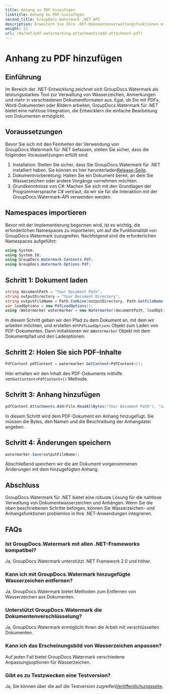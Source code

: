 ```yaml
---
title: Anhang zu PDF hinzufügen
linktitle: Anhang zu PDF hinzufügen
second_title: GroupDocs.Watermark .NET-API
description: Erweitern Sie Ihre .NET-Dokumentenverwaltungsfunktionen mit GroupDocs.Watermark für eine nahtlose Wasserzeichen- und Anhangsverarbeitung.
weight: 12
url: /de/net/pdf-watermarking-attachments/add-attachment-pdf/
---
```


# Anhang zu PDF hinzufügen

## Einführung
Im Bereich der .NET-Entwicklung zeichnet sich GroupDocs.Watermark als leistungsstarkes Tool zur Verwaltung von Wasserzeichen, Anmerkungen und mehr in verschiedenen Dokumentformaten aus. Egal, ob Sie mit PDFs, Word-Dokumenten oder Bildern arbeiten, GroupDocs.Watermark für .NET bietet eine nahtlose Integration, die Entwicklern die einfache Bearbeitung von Dokumenten ermöglicht.
## Voraussetzungen
Bevor Sie sich mit den Feinheiten der Verwendung von GroupDocs.Watermark für .NET befassen, stellen Sie sicher, dass die folgenden Voraussetzungen erfüllt sind:
1.  Installation: Stellen Sie sicher, dass Sie GroupDocs.Watermark für .NET installiert haben. Sie können es hier herunterladen[Release-Seite](https://releases.groupdocs.com/Watermark/net/).
2. Dokumentvorbereitung: Halten Sie ein Dokument bereit, an dem Sie Wasserzeichen oder andere Vorgänge vornehmen möchten.
3. Grundkenntnisse von C#: Machen Sie sich mit den Grundlagen der Programmiersprache C# vertraut, da wir sie für die Interaktion mit der GroupDocs.Watermark-API verwenden werden.

## Namespaces importieren
Bevor mit der Implementierung begonnen wird, ist es wichtig, die erforderlichen Namespaces zu importieren, um auf die Funktionalität von GroupDocs.Watermark zuzugreifen. Nachfolgend sind die erforderlichen Namespaces aufgeführt:
```csharp
using System;
using System.IO;
using GroupDocs.Watermark.Contents.Pdf;
using GroupDocs.Watermark.Options.Pdf;
```
## Schritt 1: Dokument laden
```csharp
string documentPath = "Your Document Path";
string outputDirectory = "Your Document Directory";
string outputFileName = Path.Combine(outputDirectory, Path.GetFileName(documentPath));
var loadOptions = new PdfLoadOptions();
using (Watermarker watermarker = new Watermarker(documentPath, loadOptions))
```
 In diesem Schritt geben wir den Pfad zu dem Dokument an, mit dem wir arbeiten möchten, und erstellen ein`PdfLoadOptions` Objekt zum Laden von PDF-Dokumenten. Dann initialisieren wir a`Watermarker` Objekt mit dem Dokumentpfad und den Ladeoptionen.
## Schritt 2: Holen Sie sich PDF-Inhalte
```csharp
PdfContent pdfContent = watermarker.GetContent<PdfContent>();
```
 Hier erhalten wir den Inhalt des PDF-Dokuments mithilfe von`GetContent<PdfContent>()` Methode.
## Schritt 3: Anhang hinzufügen
```csharp
pdfContent.Attachments.Add(File.ReadAllBytes("Your Document Path"), "sample doc", "sample doc as attachment");
```
In diesem Schritt wird dem PDF-Dokument ein Anhang hinzugefügt. Sie müssen die Bytes, den Namen und die Beschreibung der Anhangdatei angeben.
## Schritt 4: Änderungen speichern
```csharp
watermarker.Save(outputFileName);
```
Abschließend speichern wir die am Dokument vorgenommenen Änderungen mit dem hinzugefügten Anhang.

## Abschluss
GroupDocs.Watermark für .NET bietet eine robuste Lösung für die nahtlose Verwaltung von Dokumentwasserzeichen und Anhängen. Wenn Sie die oben beschriebenen Schritte befolgen, können Sie Wasserzeichen- und Anhangsfunktionen problemlos in Ihre .NET-Anwendungen integrieren.
## FAQs
### Ist GroupDocs.Watermark mit allen .NET-Frameworks kompatibel?
Ja, GroupDocs.Watermark unterstützt .NET Framework 2.0 und höher.
### Kann ich mit GroupDocs.Watermark hinzugefügte Wasserzeichen entfernen?
Ja, GroupDocs.Watermark bietet Methoden zum Entfernen von Wasserzeichen aus Dokumenten.
### Unterstützt GroupDocs.Watermark die Dokumentenverschlüsselung?
Ja, GroupDocs.Watermark ermöglicht Ihnen die Arbeit mit verschlüsselten Dokumenten.
### Kann ich das Erscheinungsbild von Wasserzeichen anpassen?
Auf jeden Fall bietet GroupDocs.Watermark verschiedene Anpassungsoptionen für Wasserzeichen.
### Gibt es zu Testzwecken eine Testversion?
 Ja, Sie können über die auf die Testversion zugreifen[Veröffentlichungsseite](https://releases.groupdocs.com/).
